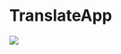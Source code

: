 # TranslateApp

![](https://media.giphy.com/media/v1.Y2lkPTc5MGI3NjExNmM2ZDg2ZTY3MzgwMzI3YWFkMDgyOGU5ODc2MTA0NzI1NWNkMzVkZSZlcD12MV9pbnRlcm5hbF9naWZzX2dpZklkJmN0PWc/6cRikRGEMFyVEjJswk/giphy.gif)
